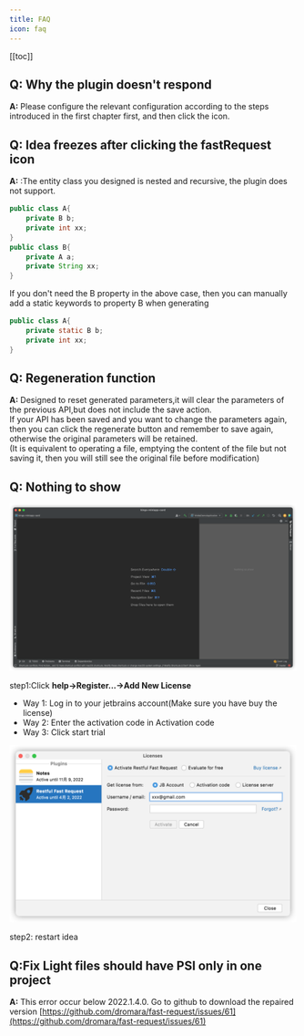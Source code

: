 ```yaml
---
title: FAQ
icon: faq
---
```


[[toc]]
 

## Q: Why the plugin doesn't respond
**A:** Please configure the relevant configuration according to the steps introduced in the first chapter first, and then click the icon.  

## Q: Idea freezes after clicking the fastRequest icon
**A:** :The entity class you designed is nested and recursive, the plugin does not support.
``` java
public class A{
    private B b;
    private int xx;
}
public class B{
    private A a;
    private String xx;
}
```

If you don't need the B property in the above case, then you can manually add a static keywords to property B when generating

``` java
public class A{
    private static B b;
    private int xx;
}
```

## Q: Regeneration function
**A:** Designed to reset generated parameters,it will clear the parameters of the previous API,but does not include the save action.  
If your API has been saved and you want to change the parameters again, then you can click the regenerate button and remember to save again, otherwise the original parameters will be retained.  
(It is equivalent to operating a file, emptying the content of the file but not saving it, then you will still see the original file before modification)

## Q: Nothing to show<Badge text="2022.1.4+" type="danger"/>
![](../../.vuepress/public/img/buy/none.png)

<Badge text="Follow these steps to register for licenses" type="danger" vertical="middle"/>

step1:Click **help->Register...->Add New License**

* Way 1: Log in to your jetbrains account(Make sure you have buy the license)
* Way 2: Enter the activation code in Activation code
* Way 3: Click start trial

![](../../.vuepress/public/img/buy/step5.png)

step2: restart idea


## Q:Fix Light files should have PSI only in one project
**A:** This error occur below 2022.1.4.0. Go to github to download the repaired version [https://github.com/dromara/fast-request/issues/61](https://github.com/dromara/fast-request/issues/61)